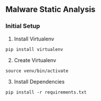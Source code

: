 ## Malware Static Analysis

### Initial Setup
1. Install Virtualenv
```shell
pip install virtualenv
```
2. Create Virtualenv
```shell
source venv/bin/activate
```
3. Install Dependencies
```shell
pip install -r requirements.txt
```
